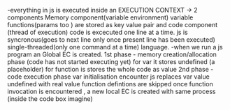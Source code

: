 -everything in js is executed inside an EXECUTION CONTEXT -> 2 components Memory component(variable environment) variable functions(params too ) are stored as key value pair and
code component (thread of execution) code is excecuted one line at a time.
js is syncronous(goes to next line only once present line has been executed) single-threaded(only one command at a time) language.
-when we run a js program an Global EC is created.
	1st phase - memory creation/allocation phase (code has not started executing yet)
	for var it stores undefined (a placeholder)
	for function is stores the whole code as value
	2nd phase - code execution phase
	var initialisation encounter js replaces var value undefined with real value
	function defintions are skipped
	once function invocation is encountered , a new local EC is created with same process 	  (inside the code box imagine)
